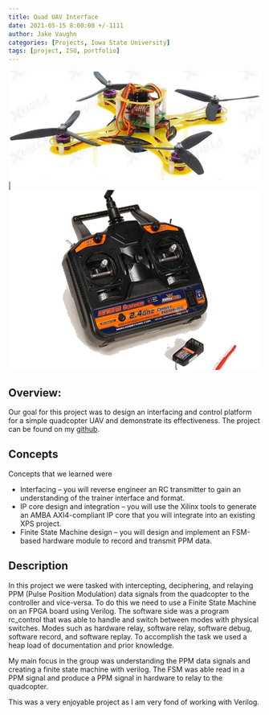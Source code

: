 ```yaml
---
title: Quad UAV Interface
date: 2021-05-15 8:00:00 +/-1111
author: Jake Vaughn
categories: [Projects, Iowa State University]
tags: [project, ISU, portfolio]
---
```


![quadUAV](/images/488/quadUAV.png) | ![remote](/images/488/remote.png)


## Overview:

Our goal for this project was to design an interfacing and control platform for a simple quadcopter UAV and demonstrate its effectiveness. The project can be found on my [github](https://github.com/jake-vaughn/CPRE-488-MP1).

## Concepts

Concepts that we learned were
- Interfacing – you will reverse engineer an RC transmitter to gain an understanding of the trainer interface and format. 
- IP core design and integration – you will use the Xilinx tools to generate an AMBA AXI4-compliant IP core that you will integrate into an existing XPS project. 
- Finite State Machine design – you will design and implement an FSM-based hardware module to record and transmit PPM data.


## Description

In this project we were tasked with intercepting, deciphering, and relaying PPM (Pulse Position Modulation) data signals from the quadcopter to the controller and vice-versa. To do this we need to use a Finite State Machine on an FPGA board using Verilog.  The software side was a program rc_control that was able to handle and switch between modes with physical switches. Modes such as hardware relay, software relay, software debug, software record, and software replay. To accomplish the task we used a heap load of documentation and prior knowledge.

My main focus in the group was understanding the PPM data signals and creating a finite state machine with verilog. The FSM was able read in a PPM signal and produce a PPM signal in hardware to relay to the quadcopter.

This was a very enjoyable project as I am very fond of working with Verilog.